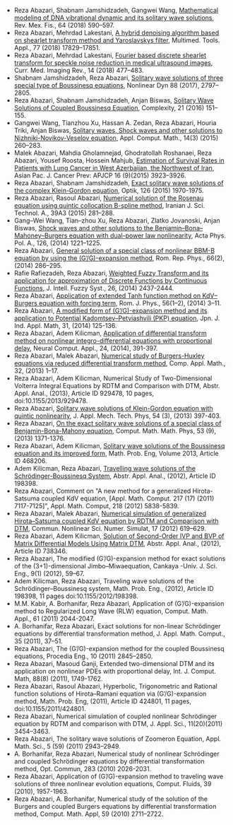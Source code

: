 
* Reza Abazari, Shabnam Jamshidzadeh, Gangwei Wang, [Mathematical modeling of DNA vibrational dynamic and
its solitary wave solutions](https://doi.org/10.31349/revmexfis.64.590), Rev. Mex. Fis., 64 (2018) 590–597.
* Reza Abazari, Mehrdad Lakestani, [A hybrid denoising algorithm based on shearlet transform method and
Yaroslavskys filter](https://doi.org/10.1007/s11042-018-5648-7), Multimed. Tools. Appl., 77 (2018) 17829–17851.
* Reza Abazari, Mehrdad Lakestani, [Fourier based discrete shearlet transform for speckle noise reduction in medical
ultrasound images](http://dx.doi.org/10.2174/1573405613666170405150828), Curr. Med. Imaging Rev., 14 (2018) 477–483.
* Shabnam Jamshidzadeh, Reza Abazari, [Solitary wave solutions of three special type of Boussinesq equations](https://doi.org/10.1007/s11071-017-3412-6), Nonlinear Dyn 88 (2017), 2797–2805.
* Reza Abazari, Shabnam Jamshidzadeh, Anjan Biswas, [Solitary Wave Solutions of Coupled Boussinesq Equation](https://doi.org/10.1002/cplx.21791), Complexity, 21 (2016) 151–155.
* Gangwei Wang, Tianzhou Xu, Hassan A. Zedan, Reza Abazari, Houria Triki, Anjan Biswas, [Solitary waves, Shock
waves and other solutions to Nizhniki-Novikov-Veselov equation](http://www.acmij.az/view.php?lang=az&menu=journal&id=397), Appl. Comput. Math., 14(3) (2015) 260–283.
* Malek Abazari, Mahdia Gholamnejad, Ghodratollah Roshanaei, Reza Abazari, Yousef Roosta, Hossein Mahjub,
[Estimation of Survival Rates in Patients with Lung Cancer in West Azerbaijan, the Northwest of Iran](https://doi.org/10.7314/apjcp.2015.16.9.3923), Asian Pac. J. Cancer Prev: APJCP 16 (9)(2015) 3923–3926.
* Reza Abazari, Shabnam Jamshidzadeh, [Exact solitary wave solutions of the complex Klein-Gordon equation](https://doi.org/10.1016/j.ijleo.2015.05.056), Optik, 126 (2015) 1970-1975.
* Reza Abazari, Rasoul Abazari, [Numerical solution of the Rosenau equation using quintic collocation B-spline
method](https://doi.org/10.22099/ijsts.2015.3152), Iranian J. Sci. Technol. A., 39A3 (2015) 281–288.
* Gang–Wei Wang, Tian–zhou Xu, Reza Abazari, Zlatko Jovanoski, Anjan Biswas, [Shock waves and other solutions
to the Benjamin–Bona–Mahoney–Burgers equation with dual-power law nonlinearity](https://doi.org/10.12693/APhysPolA.126.1221), Acta Phys. Pol. A., 126, (2014) 1221–1225.
* Reza Abazari, [General solution of a special class of nonlinear BBM-B equation by using the (G’/G)-expansion
method](https://rrp.nipne.ro/2014_66_2/A4.pdf), Rom. Rep. Phys., 66(2), (2014) 286–295.
* Rafie Rafiezadeh, Reza Abazari, [Weighted Fuzzy Transform and its application for approximation of Discrete
Functions by Continuous Functions](https://doi.org/10.3233/IFS-130914), J. Intell. Fuzzy Syst., 26, (2014) 2437-2444.
* Reza Abazari, [Application of extended Tanh function method on KdV–Burgers equation with forcing term](https://rjp.nipne.ro/2014_59_1-2/RomJPhys.59.p3.pdf), Rom. J. Phys., 56(1–2), (2014) 3–11.
* Reza Abazari, [A modified form of (G’/G)-expansion method and its application to Potential Kadomtsev–Petviashvili
(PKP) equation](https://doi.org/10.1007/s13160-013-0110-8), Jpn. J. Ind. Appl. Math, 31, (2014) 125-136.
* Reza Abazari, Adem Kilicman, [Application of differential transform method on nonlinear integro-differential
equations with proportional delay](https://doi.org/10.1007/s00521-012-1235-4), Neural Comput. Appl., 24, (2014), 391-397.
* Reza Abazari, Malek Abazari, [Numerical study of Burgers-Huxley equations via reduced differential transform
method](https://doi.org/10.1007/s40314-013-0001-2), Comp. Appl. Math., 32, (2013) 1–17.
* Reza Abazari, Adem Kilicman, Numerical Study of Two-Dimensional Volterra Integral Equations by RDTM and
Comparison with DTM, Abstr. Appl. Anal., (2013), Article ID 929478, 10 pages, doi:10.1155/2013/929478.
* Reza Abazari, [Solitary wave solutions of Klein-Gordon equation with quintic nonlinearity](https://doi.org/10.1134/S0021894413030073), J. Appl. Mech. Tech. Phys, 54 (3), (2013) 397-403.
* Reza Abazari, [On the exact solitary wave solutions of a special class of Benjamin-Bona-Mahony equation](https://doi.org/10.1134/S0965542513090133), Comput. Math. Math. Phys, 53 (9), (2013) 1371-1376.
* Reza Abazari, Adem Kilicman, [Solitary wave solutions of the Boussinesq equation and its improved form](https://doi.org/10.1155/2013/468206), Math. Prob. Eng, Volume 2013, Article ID 468206.
* Adem Kilicman, Reza Abazari, [Travelling wave solutions of the Schrödinger-Boussinesq System](https://doi:10.1155/2012/198398), Abstr. Appl. Anal., (2012), Article ID 198398.
* Reza Abazari, Comment on "A new method for a generalized Hirota-Satsuma coupled KdV equation, [Appl.
Math. Comput. 217 (17) (2011) 7117-7125]", Appl. Math. Comput, 218 (2012) 5838-5839.
* Reza Abazari, Malek Abazari, [Numerical simulation of generalized Hirota–Satsuma coupled KdV equation by
RDTM and Comparison with DTM](https://doi.org/10.1016/j.cnsns.2011.05.022), Commun. Nonlinear Sci. Numer. Simulat, 17 (2012) 619–629.
* Reza Abazari, Adem Kilicman, [Solution of Second-Order IVP and BVP of Matrix Differential Models Using
Matrix DTM](http://doi:10.1155/2012/738346), Abstr. Appl. Anal., (2012), Article ID 738346.
* Reza Abazari, The modified (G’/G)-expansion method for exact solutions of the (3+1)-dimensional Jimbo–Miwaequation, Cankaya -Univ. J. Sci. Eng., 9(1) (2012), 59–67.
* Adem Kilicman, Reza Abazari, Traveling wave solutions of the Schrödinger–Boussinesq system, Math. Prob.
Eng., (2012), Article ID 198398, 11 pages doi:10.1155/2012/198398.
* M.M. Kabir, A. Borhanifar, Reza Abazari, Application of (G’/G)-expansion method to Regularized Long Wave
(RLW) equation, Comput. Math. Appl., 61 (2011) 2044-2047.
* A. Borhanifar, Reza Abazari, Exact solutions for non-linear Schrödinger equations by differential transformation
method, J. Appl. Math. Comput., 35 (2011), 37–51.
* Reza Abazari, The (G’/G)-expansion method for the coupled Boussinesq equations, Procedia Eng., 10 (2011)
2845–2850.
* Reza Abazari, Masoud Ganji, Extended two-dimensional DTM and its application on nonlinear PDEs with proportional delay, Int. J. Comput. Math, 88(8) (2011), 1749-1762.
* Reza Abazari, Rasoul Abazari, Hyperbolic, Trigonometric and Rational function solutions of Hirota–Ramani equation via (G’/G)-expansion method, Math. Prob. Eng, (2011), Article ID 424801, 11 pages, doi:10.1155/2011/424801.
* Reza Abazari, Numerical simulation of coupled nonlinear Schrödinger equation by RDTM and comparison with
DTM, J. Appl. Sci., 11(20)(2011) 3454–3463.
* Reza Abazari, The solitary wave solutions of Zoomeron Equation, Appl. Math. Sci., 5 (59) (2011) 2943–2949.
* A. Borhanifar, Reza Abazari, Numerical study of nonlinear Schrödinger and coupled Schrödinger equations by
differential transformation method, Opt. Commun, 283 (2010) 2026-2031.
* Reza Abazari, Application of (G’/G)-expansion method to traveling wave solutions of three nonlinear evolution
equations, Comput. Fluids, 39 (2010), 1957-1963.
* Reza Abazari, A. Borhanifar, Numerical study of the solution of the Burgers and coupled Burgers equations by
differential transformation method, Comput. Math. Appl, 59 (2010) 2711–2722.
